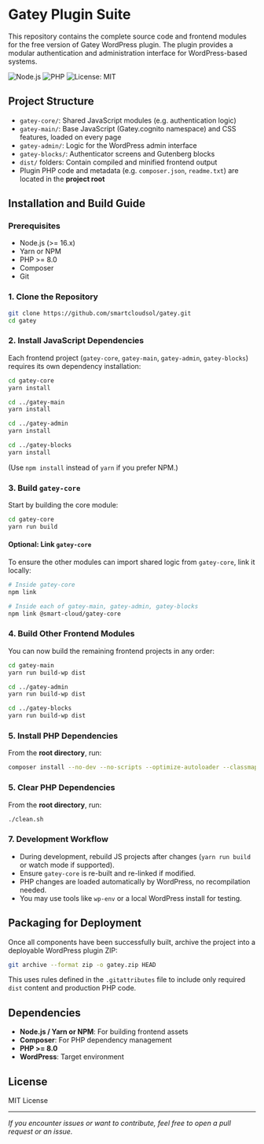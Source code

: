# Gatey Plugin Suite

This repository contains the complete source code and frontend modules for the free version of Gatey WordPress plugin. The plugin provides a modular authentication and administration interface for WordPress-based systems.

![Node.js](https://img.shields.io/badge/node-%3E%3D16.x-blue.svg)
![PHP](https://img.shields.io/badge/PHP-%3E%3D8.0-blue)
![License: MIT](https://img.shields.io/badge/License-MIT-yellow.svg)

## Project Structure

- `gatey-core/`: Shared JavaScript modules (e.g. authentication logic)
- `gatey-main/`: Base JavaScript (Gatey.cognito namespace) and CSS features, loaded on every page
- `gatey-admin/`: Logic for the WordPress admin interface
- `gatey-blocks/`: Authenticator screens and Gutenberg blocks
- `dist/` folders: Contain compiled and minified frontend output
- Plugin PHP code and metadata (e.g. `composer.json`, `readme.txt`) are located in the **project root**

## Installation and Build Guide

### Prerequisites
- Node.js (>= 16.x)
- Yarn or NPM
- PHP >= 8.0
- Composer
- Git

### 1. Clone the Repository
```bash
git clone https://github.com/smartcloudsol/gatey.git
cd gatey
```

### 2. Install JavaScript Dependencies
Each frontend project (`gatey-core`, `gatey-main`, `gatey-admin`, `gatey-blocks`) requires its own dependency installation:

```bash
cd gatey-core
yarn install

cd ../gatey-main
yarn install

cd ../gatey-admin
yarn install

cd ../gatey-blocks
yarn install
```
(Use `npm install` instead of `yarn` if you prefer NPM.)

### 3. Build `gatey-core`
Start by building the core module:

```bash
cd gatey-core
yarn run build
```

#### Optional: Link `gatey-core`
To ensure the other modules can import shared logic from `gatey-core`, link it locally:

```bash
# Inside gatey-core
npm link

# Inside each of gatey-main, gatey-admin, gatey-blocks
npm link @smart-cloud/gatey-core
```

### 4. Build Other Frontend Modules
You can now build the remaining frontend projects in any order:

```bash
cd gatey-main
yarn run build-wp dist

cd ../gatey-admin
yarn run build-wp dist

cd ../gatey-blocks
yarn run build-wp dist
```

### 5. Install PHP Dependencies
From the **root directory**, run:

```bash
composer install --no-dev --no-scripts --optimize-autoloader --classmap-authoritative
```

### 5. Clear PHP Dependencies
From the **root directory**, run:

```bash
./clean.sh
```

### 7. Development Workflow
- During development, rebuild JS projects after changes (`yarn run build` or watch mode if supported).
- Ensure `gatey-core` is re-built and re-linked if modified.
- PHP changes are loaded automatically by WordPress, no recompilation needed.
- You may use tools like `wp-env` or a local WordPress install for testing.

## Packaging for Deployment

Once all components have been successfully built, archive the project into a deployable WordPress plugin ZIP:

```bash
git archive --format zip -o gatey.zip HEAD
```

This uses rules defined in the `.gitattributes` file to include only required `dist` content and production PHP code.

## Dependencies

- **Node.js / Yarn or NPM**: For building frontend assets
- **Composer**: For PHP dependency management
- **PHP >= 8.0**
- **WordPress**: Target environment

## License

MIT License

---

_If you encounter issues or want to contribute, feel free to open a pull request or an issue._
